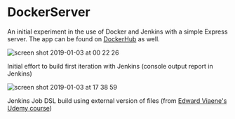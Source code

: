 # DockerServer

An initial experiment in the use of Docker and Jenkins with a simple Express server. The app can be found on [DockerHub](https://cloud.docker.com/repository/docker/sleeplesseditor/httpd/general) as well.


![screen shot 2019-01-03 at 00 22 26](https://user-images.githubusercontent.com/25869284/50618916-c2d09b80-0eed-11e9-9365-91cc5895035e.png)

Initial effort to build first iteration with Jenkins (console output report in Jenkins)



![screen shot 2019-01-03 at 17 38 59](https://user-images.githubusercontent.com/25869284/50652537-b6485380-0f7e-11e9-906e-d2c446132215.png)

Jenkins Job DSL build using external version of files (from [Edward Viaene's Udemy course](https://www.udemy.com/learn-devops-ci-cd-with-jenkins-using-pipelines-and-docker))